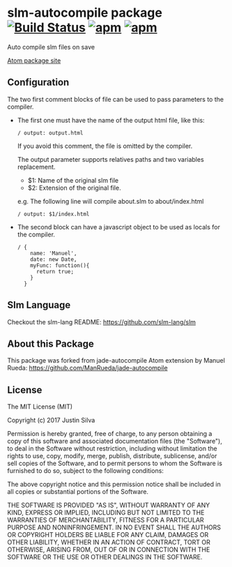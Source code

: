 # slm-autocompile package [![Build Status](https://travis-ci.org/ManRueda/slm-autocompile.svg?branch=master)](https://travis-ci.org/ManRueda/slm-autocompile) [![apm](https://img.shields.io/apm/dm/slm-autocompile.svg)](https://atom.io/packages/slm-autocompile) [![apm](https://img.shields.io/apm/v/slm-autocompile.svg)](https://atom.io/packages/slm-autocompile)

Auto compile slm files on save

[Atom package site](https://atom.io/packages/slm-autocompile)

## Configuration
The two first comment blocks of file can be used to pass parameters to the compiler.

* The first one must have the name of the output html file, like this:

  ```slm
  / output: output.html
  ```
  If you avoid this comment, the file is omitted by the compiler.

  The output parameter supports relatives paths and two variables replacement.
  * $1: Name of the original slm file
  * $2: Extension of the original file.

  e.g. The following line will compile about.slm to about/index.html

  ```slm
  / output: $1/index.html
  ```

* The second block can have a javascript object to be used as locals for the compiler.

  ```slm
  / {
      name: 'Manuel',
      date: new Date,
      myFunc: function(){
        return true;
      }
    }
  ```

## Slm Language

Checkout the slm-lang README: https://github.com/slm-lang/slm

## About this Package

This package was forked from jade-autocompile Atom extension by Manuel Rueda: https://github.com/ManRueda/jade-autocompile

## License
  The MIT License (MIT)

  Copyright (c) 2017 Justin Silva

  Permission is hereby granted, free of charge, to any person obtaining a copy
  of this software and associated documentation files (the "Software"), to deal
  in the Software without restriction, including without limitation the rights
  to use, copy, modify, merge, publish, distribute, sublicense, and/or sell
  copies of the Software, and to permit persons to whom the Software is
  furnished to do so, subject to the following conditions:

  The above copyright notice and this permission notice shall be included in all
  copies or substantial portions of the Software.

  THE SOFTWARE IS PROVIDED "AS IS", WITHOUT WARRANTY OF ANY KIND, EXPRESS OR
  IMPLIED, INCLUDING BUT NOT LIMITED TO THE WARRANTIES OF MERCHANTABILITY,
  FITNESS FOR A PARTICULAR PURPOSE AND NONINFRINGEMENT. IN NO EVENT SHALL THE
  AUTHORS OR COPYRIGHT HOLDERS BE LIABLE FOR ANY CLAIM, DAMAGES OR OTHER
  LIABILITY, WHETHER IN AN ACTION OF CONTRACT, TORT OR OTHERWISE, ARISING FROM,
  OUT OF OR IN CONNECTION WITH THE SOFTWARE OR THE USE OR OTHER DEALINGS IN THE
  SOFTWARE.
